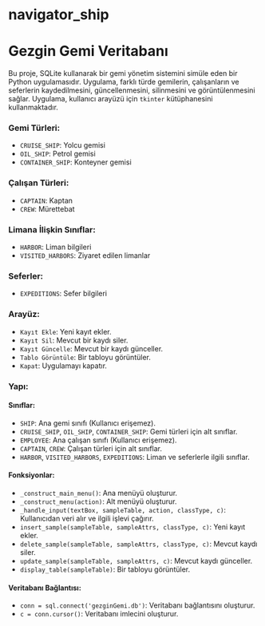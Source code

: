 # navigator_ship
# Gezgin Gemi Veritabanı

Bu proje, SQLite kullanarak bir gemi yönetim sistemini simüle eden bir Python uygulamasıdır. Uygulama, farklı türde gemilerin, çalışanların ve seferlerin kaydedilmesini, güncellenmesini, silinmesini ve görüntülenmesini sağlar. Uygulama, kullanıcı arayüzü için `tkinter` kütüphanesini kullanmaktadır.

### Gemi Türleri:
- `CRUISE_SHIP`: Yolcu gemisi
- `OIL_SHIP`: Petrol gemisi
- `CONTAINER_SHIP`: Konteyner gemisi

### Çalışan Türleri:
- `CAPTAIN`: Kaptan
- `CREW`: Mürettebat

### Limana İlişkin Sınıflar:
- `HARBOR`: Liman bilgileri
- `VISITED_HARBORS`: Ziyaret edilen limanlar

### Seferler:
- `EXPEDITIONS`: Sefer bilgileri

### Arayüz:
- `Kayıt Ekle`: Yeni kayıt ekler.
- `Kayıt Sil`: Mevcut bir kaydı siler.
- `Kayıt Güncelle`: Mevcut bir kaydı günceller.
- `Tablo Görüntüle`: Bir tabloyu görüntüler.
- `Kapat`: Uygulamayı kapatır.

### Yapı:

#### Sınıflar:
- `SHIP`: Ana gemi sınıfı (Kullanıcı erişemez).
- `CRUISE_SHIP`, `OIL_SHIP`, `CONTAINER_SHIP`: Gemi türleri için alt sınıflar.
- `EMPLOYEE`: Ana çalışan sınıfı (Kullanıcı erişemez).
- `CAPTAIN`, `CREW`: Çalışan türleri için alt sınıflar.
- `HARBOR`, `VISITED_HARBORS`, `EXPEDITIONS`: Liman ve seferlerle ilgili sınıflar.

#### Fonksiyonlar:
- `_construct_main_menu()`: Ana menüyü oluşturur.
- `_construct_menu(action)`: Alt menüyü oluşturur.
- `_handle_input(textBox, sampleTable, action, classType, c)`: Kullanıcıdan veri alır ve ilgili işlevi çağırır.
- `insert_sample(sampleTable, sampleAttrs, classType, c)`: Yeni kayıt ekler.
- `delete_sample(sampleTable, sampleAttrs, classType, c)`: Mevcut kaydı siler.
- `update_sample(sampleTable, sampleAttrs, c)`: Mevcut kaydı günceller.
- `display_table(sampleTable)`: Bir tabloyu görüntüler.

#### Veritabanı Bağlantısı:
- `conn = sql.connect('gezginGemi.db')`: Veritabanı bağlantısını oluşturur.
- `c = conn.cursor()`: Veritabanı imlecini oluşturur.
